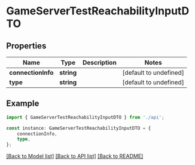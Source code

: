 # GameServerTestReachabilityInputDTO


## Properties

Name | Type | Description | Notes
------------ | ------------- | ------------- | -------------
**connectionInfo** | **string** |  | [default to undefined]
**type** | **string** |  | [default to undefined]

## Example

```typescript
import { GameServerTestReachabilityInputDTO } from './api';

const instance: GameServerTestReachabilityInputDTO = {
    connectionInfo,
    type,
};
```

[[Back to Model list]](../README.md#documentation-for-models) [[Back to API list]](../README.md#documentation-for-api-endpoints) [[Back to README]](../README.md)
